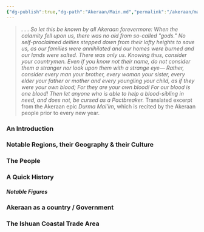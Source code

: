 ```yaml
---
{"dg-publish":true,"dg-path":"Akeraan/Main.md","permalink":"/akeraan/main/","title":"Main Document","pinned":"true"}
---
```


> *. . . So let this be known by all Akeraan forevermore: When the calamity fell upon us, there was no aid from so-called "gods." No self-proclaimed deities stepped down from their lofty heights to save us, as our families were annihilated and our homes were burned and our lands were salted. 
> There was only us. 
> Knowing thus, consider your countrymen. Even if you know not their name, do not consider them a stranger nor look upon them with a strange eye— Rather, consider every man your brother, every woman your sister, every elder your father or mother and every youngling your child, as if they were your own blood; For they are your own blood! For our blood is one blood!
> Then let anyone who is able to help a blood-sibling in need, and does not, be cursed as a Pactbreaker.*
Translated excerpt from the Akeraan epic *Durma Mai'im*, which is recited by the Akeraan people prior to every new year.

### An Introduction



### Notable Regions, their Geography & their Culture




### The People

### A Quick History


##### Notable Figures

### Akeraan as a country / Government

### The Ishuan Coastal Trade Area

